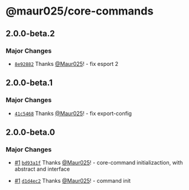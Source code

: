 # @maur025/core-commands

## 2.0.0-beta.2

### Major Changes

- [`8e92882`](https://github.com/Maur025/app-core-monorepo/commit/8e928821a4fe61b92ed60a9ae6f1165a6624658e) Thanks [@Maur025](https://github.com/Maur025)! - fix esport 2

## 2.0.0-beta.1

### Major Changes

- [`41c5468`](https://github.com/Maur025/app-core-monorepo/commit/41c5468f82ad45776de4f9d3731b94a5482d3525) Thanks [@Maur025](https://github.com/Maur025)! - fix export-config

## 2.0.0-beta.0

### Major Changes

- [#1](https://github.com/Maur025/app-core-monorepo/pull/1) [`bd93a1f`](https://github.com/Maur025/app-core-monorepo/commit/bd93a1f3cd7914de12b5e542341c214e94933fee) Thanks [@Maur025](https://github.com/Maur025)! - core-command initializaction, with abstract and interface

- [#1](https://github.com/Maur025/app-core-monorepo/pull/1) [`d1d4ec2`](https://github.com/Maur025/app-core-monorepo/commit/d1d4ec2b5104b8a378e4fc71976413c6c4e07f84) Thanks [@Maur025](https://github.com/Maur025)! - command init
